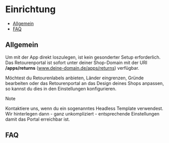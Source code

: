# Einrichtung

-   [Allgemein](#general)
-   [FAQ](#faq)

<a name="general"></a>

## Allgemein

Um mit der App direkt loszulegen, ist kein gesonderter Setup erforderlich. Das Retourenportal ist sofort unter deiner Shop-Domain mit der URI **/apps/returns** (www.deine-domain.de/apps/returns) verfügbar.

Möchtest du Retourenlabels anbieten, Länder eingrenzen, Gründe bearbeiten oder das Retourenportal an das Design deines Shops anpassen, so kannst du dies in den Einstellungen konfigurieren.

> [!Note]  
> Kontaktiere uns, wenn du ein sogenanntes Headless Template verwendest. Wir hinterlegen dann - ganz unkompliziert - entsprechende Einstellungen damit das Portal erreichbar ist.

<a name="faq"></a>

## FAQ


